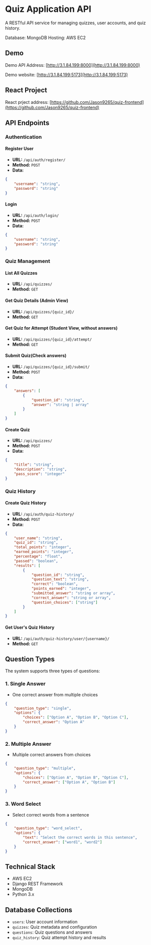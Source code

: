 # Quiz Application API

A RESTful API service for managing quizzes, user accounts, and quiz history.

Database: MongoDB
Hosting: AWS EC2

## Demo

Demo API Address: [http://3.1.84.199:8000](http://3.1.84.199:8000)

Demo website: [http://3.1.84.199:5173](http://3.1.84.199:5173)

## React Project

React prject address: [https://github.com/Jason9265/quiz-frontend](https://github.com/Jason9265/quiz-frontend)

## API Endpoints

### Authentication

#### Register User
- **URL:** `/api/auth/register/`
- **Method:** `POST`
- **Data:**
```json
{
    "username": "string",
    "password": "string"
}
```

#### Login
- **URL:** `/api/auth/login/`
- **Method:** `POST`
- **Data:**
```json
{
    "username": "string",
    "password": "string"
}
```

### Quiz Management

#### List All Quizzes
- **URL:** `/api/quizzes/`
- **Method:** `GET`

#### Get Quiz Details (Admin View)
- **URL:** `/api/quizzes/{quiz_id}/`
- **Method:** `GET`

#### Get Quiz for Attempt (Student View, without answers)
- **URL:** `/api/quizzes/{quiz_id}/attempt/`
- **Method:** `GET`

#### Submit Quiz(Check answers)
- **URL:** `/api/quizzes/{quiz_id}/submit/`
- **Method:** `POST`
- **Data:**
```json
{
    "answers": [
        {
            "question_id": "string",
            "answer": "string | array"
        }
    ]
}
```

#### Create Quiz
- **URL:** `/api/quizzes/`
- **Method:** `POST`
- **Data:**
```json
{
    "title": "string",
    "description": "string",
    "pass_score": "integer"
}
```

### Quiz History

#### Create Quiz History
- **URL:** `/api/auth/quiz-history/`
- **Method:** `POST`
- **Data:**
```json
{
    "user_name": "string",
    "quiz_id": "string",
    "total_points": "integer",
    "earned_points": "integer",
    "percentage": "float",
    "passed": "boolean",
    "results": [
        {
            "question_id": "string",
            "question_text": "string",
            "correct": "boolean",
            "points_earned": "integer",
            "submitted_answer": "string or array",
            "correct_answer": "string or array",
            "question_choices": ["string"]
        }
    ]
}
```

#### Get User's Quiz History
- **URL:** `/api/auth/quiz-history/user/{username}/`
- **Method:** `GET`

## Question Types

The system supports three types of questions:

### 1. Single Answer
- One correct answer from multiple choices
```json
{
    "question_type": "single",
    "options": {
        "choices": ["Option A", "Option B", "Option C"],
        "correct_answer": "Option A"
    }
}
```

### 2. Multiple Answer
- Multiple correct answers from choices
```json
{
    "question_type": "multiple",
    "options": {
        "choices": ["Option A", "Option B", "Option C"],
        "correct_answer": ["Option A", "Option B"]
    }
}
```

### 3. Word Select
- Select correct words from a sentence
```json
{
    "question_type": "word_select",
    "options": {
        "text": "Select the correct words in this sentence",
        "correct_answer": ["word1", "word2"]
    }
}
```

## Technical Stack

- AWS EC2
- Django REST Framework
- MongoDB
- Python 3.x

## Database Collections

- `users`: User account information
- `quizzes`: Quiz metadata and configuration
- `questions`: Quiz questions and answers
- `quiz_history`: Quiz attempt history and results
